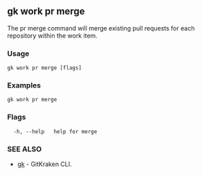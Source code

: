 ## gk work pr merge

The pr merge command will merge existing pull requests for each repository within the work item.

### Usage
```
gk work pr merge [flags]
```

### Examples
```
gk work pr merge
```

### Flags

```
  -h, --help   help for merge
```

### SEE ALSO

* [gk](gk.md)	 - GitKraken CLI.